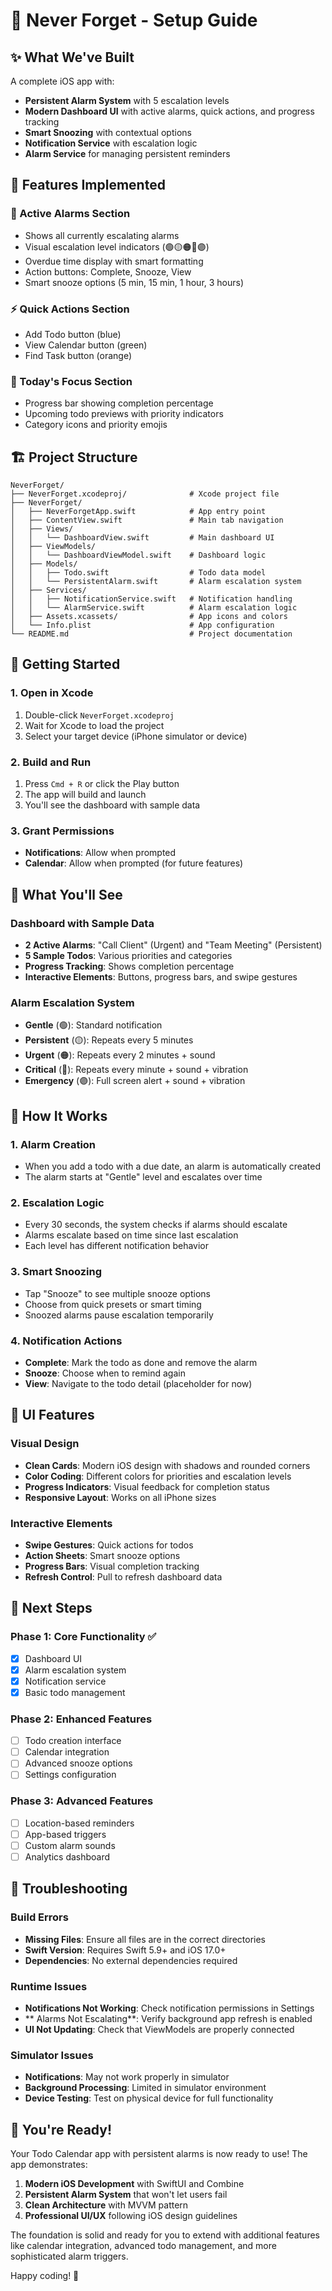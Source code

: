 # 🚀 Never Forget - Setup Guide

## ✨ What We've Built

A complete iOS app with:
- **Persistent Alarm System** with 5 escalation levels
- **Modern Dashboard UI** with active alarms, quick actions, and progress tracking
- **Smart Snoozing** with contextual options
- **Notification Service** with escalation logic
- **Alarm Service** for managing persistent reminders

## 📱 Features Implemented

### 🔔 Active Alarms Section
- Shows all currently escalating alarms
- Visual escalation level indicators (🟢🟡🟠🔴🟣)
- Overdue time display with smart formatting
- Action buttons: Complete, Snooze, View
- Smart snooze options (5 min, 15 min, 1 hour, 3 hours)

### ⚡ Quick Actions Section
- Add Todo button (blue)
- View Calendar button (green)
- Find Task button (orange)

### 🎯 Today's Focus Section
- Progress bar showing completion percentage
- Upcoming todo previews with priority indicators
- Category icons and priority emojis

## 🏗️ Project Structure

```
NeverForget/
├── NeverForget.xcodeproj/              # Xcode project file
├── NeverForget/
│   ├── NeverForgetApp.swift            # App entry point
│   ├── ContentView.swift               # Main tab navigation
│   ├── Views/
│   │   └── DashboardView.swift         # Main dashboard UI
│   ├── ViewModels/
│   │   └── DashboardViewModel.swift    # Dashboard logic
│   ├── Models/
│   │   ├── Todo.swift                  # Todo data model
│   │   └── PersistentAlarm.swift       # Alarm escalation system
│   ├── Services/
│   │   ├── NotificationService.swift   # Notification handling
│   │   └── AlarmService.swift          # Alarm escalation logic
│   ├── Assets.xcassets/                # App icons and colors
│   └── Info.plist                      # App configuration
└── README.md                           # Project documentation
```

## 🚀 Getting Started

### 1. Open in Xcode
1. Double-click `NeverForget.xcodeproj`
2. Wait for Xcode to load the project
3. Select your target device (iPhone simulator or device)

### 2. Build and Run
1. Press `Cmd + R` or click the Play button
2. The app will build and launch
3. You'll see the dashboard with sample data

### 3. Grant Permissions
- **Notifications**: Allow when prompted
- **Calendar**: Allow when prompted (for future features)

## 🎯 What You'll See

### Dashboard with Sample Data
- **2 Active Alarms**: "Call Client" (Urgent) and "Team Meeting" (Persistent)
- **5 Sample Todos**: Various priorities and categories
- **Progress Tracking**: Shows completion percentage
- **Interactive Elements**: Buttons, progress bars, and swipe gestures

### Alarm Escalation System
- **Gentle** (🟢): Standard notification
- **Persistent** (🟡): Repeats every 5 minutes
- **Urgent** (🟠): Repeats every 2 minutes + sound
- **Critical** (🔴): Repeats every minute + sound + vibration
- **Emergency** (🟣): Full screen alert + sound + vibration

## 🔧 How It Works

### 1. Alarm Creation
- When you add a todo with a due date, an alarm is automatically created
- The alarm starts at "Gentle" level and escalates over time

### 2. Escalation Logic
- Every 30 seconds, the system checks if alarms should escalate
- Alarms escalate based on time since last escalation
- Each level has different notification behavior

### 3. Smart Snoozing
- Tap "Snooze" to see multiple snooze options
- Choose from quick presets or smart timing
- Snoozed alarms pause escalation temporarily

### 4. Notification Actions
- **Complete**: Mark the todo as done and remove the alarm
- **Snooze**: Choose when to remind again
- **View**: Navigate to the todo detail (placeholder for now)

## 🎨 UI Features

### Visual Design
- **Clean Cards**: Modern iOS design with shadows and rounded corners
- **Color Coding**: Different colors for priorities and escalation levels
- **Progress Indicators**: Visual feedback for completion status
- **Responsive Layout**: Works on all iPhone sizes

### Interactive Elements
- **Swipe Gestures**: Quick actions for todos
- **Action Sheets**: Smart snooze options
- **Progress Bars**: Visual completion tracking
- **Refresh Control**: Pull to refresh dashboard data

## 🔮 Next Steps

### Phase 1: Core Functionality ✅
- [x] Dashboard UI
- [x] Alarm escalation system
- [x] Notification service
- [x] Basic todo management

### Phase 2: Enhanced Features
- [ ] Todo creation interface
- [ ] Calendar integration
- [ ] Advanced snooze options
- [ ] Settings configuration

### Phase 3: Advanced Features
- [ ] Location-based reminders
- [ ] App-based triggers
- [ ] Custom alarm sounds
- [ ] Analytics dashboard

## 🐛 Troubleshooting

### Build Errors
- **Missing Files**: Ensure all files are in the correct directories
- **Swift Version**: Requires Swift 5.9+ and iOS 17.0+
- **Dependencies**: No external dependencies required

### Runtime Issues
- **Notifications Not Working**: Check notification permissions in Settings
- ** Alarms Not Escalating**: Verify background app refresh is enabled
- **UI Not Updating**: Check that ViewModels are properly connected

### Simulator Issues
- **Notifications**: May not work properly in simulator
- **Background Processing**: Limited in simulator environment
- **Device Testing**: Test on physical device for full functionality

## 🎉 You're Ready!

Your Todo Calendar app with persistent alarms is now ready to use! The app demonstrates:

1. **Modern iOS Development** with SwiftUI and Combine
2. **Persistent Alarm System** that won't let users fail
3. **Clean Architecture** with MVVM pattern
4. **Professional UI/UX** following iOS design guidelines

The foundation is solid and ready for you to extend with additional features like calendar integration, advanced todo management, and more sophisticated alarm triggers.

Happy coding! 🚀
